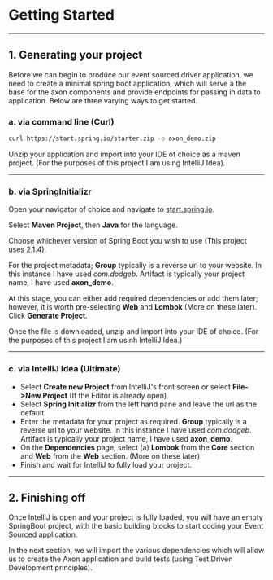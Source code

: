 # Getting Started
***

## 1. Generating your project

Before we can begin to produce our event sourced driver application, we need to create a minimal spring boot 
application, which will serve a the base for the axon components and provide endpoints for passing in data 
to application. Below are three varying ways to get started.

### a. via command line (Curl)

``` bash
curl https://start.spring.io/starter.zip -o axon_demo.zip
```
Unzip your application and import into your IDE of choice as a maven project. (For the purposes of this project I am using IntelliJ Idea).

---

### b. via SpringInitializr

Open your navigator of choice and navigate to [start.spring.io](https://start.spring.io).

Select **Maven Project**, then **Java** for the language.

Choose whichever version of Spring Boot you wish to use (This project uses 2.1.4).

For the project metadata; **Group** typically is a reverse url to your website. In this
instance I have used *com.dodgeb*. Artifact is typically your project name, I have used
**axon_demo**.

At this stage, you can either add required dependencies or add them later; however,
it is worth pre-selecting **Web** and **Lombok** (More on these later). Click **Generate Project**.

Once the file is downloaded, unzip and import into your IDE of choice. (For the purposes of this project I am usinh IntelliJ Idea.)

---

### c. via IntelliJ Idea (Ultimate)

* Select **Create new Project** from IntelliJ's front screen or select **File->New Project** (If the Editor is already open).
* Select **Spring Initializr** from the left hand pane and leave the url as the default. 
* Enter the metadata for your project as required. **Group** typically is a reverse url to your website. In this
instance I have used *com.dodgeb*. Artifact is typically your project name, I have used **axon_demo**.
* On the **Dependencies** page, select (a) **Lombok** from the **Core** section and **Web** from the **Web** section.
(More on these later).
* Finish and wait for IntelliJ to fully load your project.

---

## 2. Finishing off

Once IntelliJ is open and your project is fully loaded, you will have an empty SpringBoot project, with
the basic building blocks to start coding your Event Sourced application.

In the next section, we will import the various dependencies which will allow us to create the Axon application
and build tests (using Test Driven Development principles).